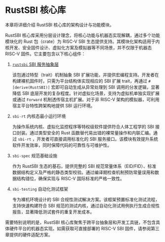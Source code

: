 # RustSBI 核心库

本章将详细介绍 RustSBI 核心库的架构设计与功能模块。

RustSBI 核心库采用分层设计理念，将核心功能与机器态实现解耦，通过多个功能模块化的 Rust 包（crate）为 RISC-V SBI 生态提供支持。其模块化架构适用于内核开发、安全固件设计、虚拟化方案及模拟器等不同场景，并不仅限于机器态 RISC-V 固件。它主要包含以下核心组件：

1. [`rustsbi` SBI 服务抽象层](02_libraries/01_rustsbi.md)

    该包通过特型（trait）机制抽象 SBI 扩展功能，并提供宏编程支持。开发者在构建裸机固件时，只需为平台结构体实现相应的 SBI 扩展 trait，再通过 `#[derive(RustSBI)]` 宏即可自动生成从异常处理到 SBI 调用的分发逻辑，显著降低 SBI 底层开发的复杂程度。针对虚拟化场景，支持为虚拟机单独实现扩展或通过 `Forward` 机制透传宿主机扩展。对于非 RISC-V 架构的模拟器，可利用宿主平台特性跨架构地提供 SBI 运行环境。

2. `sbi-rt` 内核态最小运行环境

    为操作系统内核、虚拟化监控程序等特权级软件提供符合人体工程学的 SBI 接口封装。通过类型安全的 Rust 函数替代易出错的裸常量操作和内联汇编。通过 `sbi-rt` ，开发者可直接调用标准化的 SBI 服务接口。该模块有效提升系统软件开发效率，同时保障代码的可靠性与可维护性。

3. `sbi-spec` 规范基础设施

    作为 RustSBI 生态的基石，提供完整的 SBI 规范常量体系（EID/FID）、标准数据结构定义及严格的静态类型校验。通过编译期检查机制预防常量误用和数据结构错位，确保实现与 RISC-V 国际标准的严格一致性。

4. `sbi-testing` 自动化测试框架

    专为裸机环境设计的 SBI 合规性测试解决方案。该框架预置标准化测试流程，支持快速构建符合 SBI 规范的测试内核，通过自动化测试用例执行生成合规性报告，显著降低测试套件的重复开发成本。

需要特别说明的是，RustSBI 核心库聚焦于跨平台抽象层和开发工具链，不包含具体硬件平台的机器态实现。如需获取可直接部署的 RISC-V SBI 固件，请参阅第三章提供的硬件适配方案。
